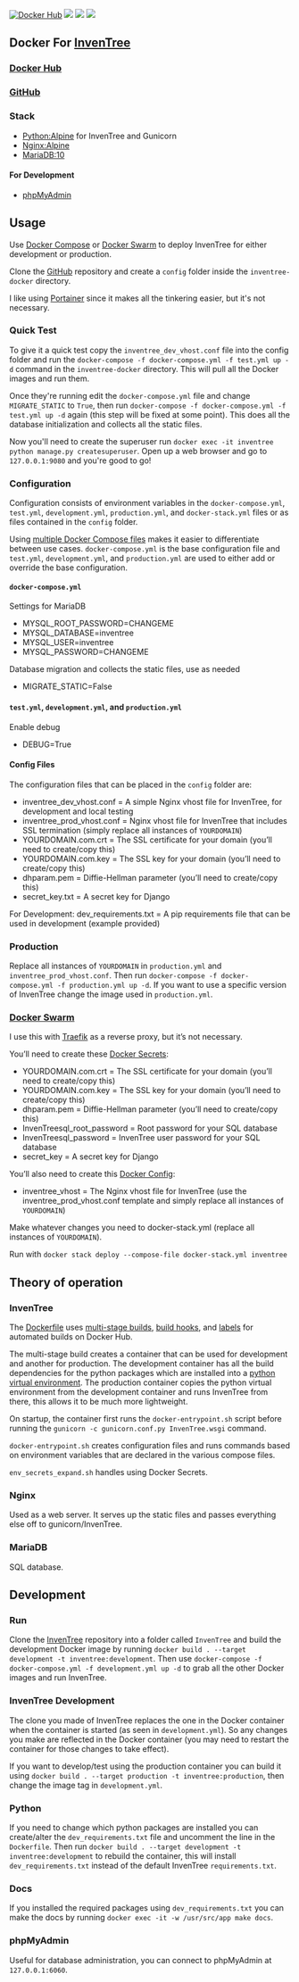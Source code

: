 [![Docker Hub](https://img.shields.io/docker/cloud/build/zeigren/inventree)](https://hub.docker.com/r/zeigren/inventree)
[![](https://images.microbadger.com/badges/image/zeigren/inventree.svg)](https://microbadger.com/images/zeigren/inventree)
[![](https://images.microbadger.com/badges/version/zeigren/inventree.svg)](https://microbadger.com/images/zeigren/inventree)
[![](https://images.microbadger.com/badges/commit/zeigren/inventree.svg)](https://microbadger.com/images/zeigren/inventree)

## Docker For [InvenTree](https://github.com/inventree/InvenTree)

### [Docker Hub](https://hub.docker.com/r/zeigren/inventree)

### [GitHub](https://github.com/Zeigren/inventree-docker)

### Stack

- [Python:Alpine](https://hub.docker.com/_/python) for InvenTree and Gunicorn
- [Nginx:Alpine](https://hub.docker.com/_/nginx)
- [MariaDB:10](https://hub.docker.com/_/mariadb)

#### For Development

- [phpMyAdmin](https://hub.docker.com/r/phpmyadmin/phpmyadmin/)

## Usage

Use [Docker Compose](https://docs.docker.com/compose/) or [Docker Swarm](https://docs.docker.com/engine/swarm/) to deploy InvenTree for either development or production.

Clone the [GitHub](https://github.com/Zeigren/inventree-docker) repository and create a `config` folder inside the `inventree-docker` directory.

I like using [Portainer](https://www.portainer.io/) since it makes all the tinkering easier, but it's not necessary.

### Quick Test

To give it a quick test copy the `inventree_dev_vhost.conf` file into the config folder and run the `docker-compose -f docker-compose.yml -f test.yml up -d` command in the `inventree-docker` directory. This will pull all the Docker images and run them.

Once they're running edit the `docker-compose.yml` file and change `MIGRATE_STATIC` to `True`, then run `docker-compose -f docker-compose.yml -f test.yml up -d` again (this step will be fixed at some point). This does all the database initialization and collects all the static files.

Now you'll need to create the superuser run `docker exec -it inventree python manage.py createsuperuser`. Open up a web browser and go to `127.0.0.1:9080` and you're good to go!

### Configuration

Configuration consists of environment variables in the `docker-compose.yml`, `test.yml`, `development.yml`, `production.yml`, and `docker-stack.yml` files or as files contained in the `config` folder.

Using [multiple Docker Compose files](https://docs.docker.com/compose/extends/#multiple-compose-files) makes it easier to differentiate between use cases. `docker-compose.yml` is the base configuration file and `test.yml`, `development.yml`, and `production.yml` are used to either add or override the base configuration.

#### `docker-compose.yml`

Settings for MariaDB

- MYSQL_ROOT_PASSWORD=CHANGEME
- MYSQL_DATABASE=inventree
- MYSQL_USER=inventree
- MYSQL_PASSWORD=CHANGEME

Database migration and collects the static files, use as needed

- MIGRATE_STATIC=False

#### `test.yml`, `development.yml`, and `production.yml`

Enable debug

- DEBUG=True

#### Config Files

The configuration files that can be placed in the `config` folder are:

- inventree_dev_vhost.conf = A simple Nginx vhost file for InvenTree, for development and local testing
- inventree_prod_vhost.conf = Nginx vhost file for InvenTree that includes SSL termination (simply replace all instances of `YOURDOMAIN`)
- YOURDOMAIN.com.crt = The SSL certificate for your domain (you’ll need to create/copy this)
- YOURDOMAIN.com.key = The SSL key for your domain (you’ll need to create/copy this)
- dhparam.pem = Diffie-Hellman parameter (you’ll need to create/copy this)
- secret_key.txt = A secret key for Django

For Development:
dev_requirements.txt = A pip requirements file that can be used in development (example provided)

### Production

Replace all instances of `YOURDOMAIN` in `production.yml` and `inventree_prod_vhost.conf`. Then run `docker-compose -f docker-compose.yml -f production.yml up -d`. If you want to use a specific version of InvenTree change the image used in `production.yml`.

### [Docker Swarm](https://docs.docker.com/engine/swarm/)

I use this with [Traefik](https://traefik.io/) as a reverse proxy, but it’s not necessary.

You’ll need to create these [Docker Secrets](https://docs.docker.com/engine/swarm/secrets/):

- YOURDOMAIN.com.crt = The SSL certificate for your domain (you’ll need to create/copy this)
- YOURDOMAIN.com.key = The SSL key for your domain (you’ll need to create/copy this)
- dhparam.pem = Diffie-Hellman parameter (you’ll need to create/copy this)
- InvenTreesql_root_password = Root password for your SQL database
- InvenTreesql_password = InvenTree user password for your SQL database
- secret_key = A secret key for Django

You’ll also need to create this [Docker Config](https://docs.docker.com/engine/swarm/configs/):

- inventree_vhost = The Nginx vhost file for InvenTree (use the inventree_prod_vhost.conf template and simply replace all instances of `YOURDOMAIN`)

Make whatever changes you need to docker-stack.yml (replace all instances of `YOURDOMAIN`).

Run with `docker stack deploy --compose-file docker-stack.yml inventree`

## Theory of operation

### InvenTree

The [Dockerfile](https://docs.docker.com/engine/reference/builder/) uses [multi-stage builds](https://docs.docker.com/develop/develop-images/multistage-build/), [build hooks](https://docs.docker.com/docker-hub/builds/advanced/#build-hook-examples), and [labels](http://label-schema.org/rc1/#build-time-labels) for automated builds on Docker Hub.

The multi-stage build creates a container that can be used for development and another for production. The development container has all the build dependencies for the python packages which are installed into a [python virtual environment](https://docs.python.org/3/tutorial/venv.html). The production container copies the python virtual environment from the development container and runs InvenTree from there, this allows it to be much more lightweight.

On startup, the container first runs the `docker-entrypoint.sh` script before running the `gunicorn -c gunicorn.conf.py InvenTree.wsgi` command.

`docker-entrypoint.sh` creates configuration files and runs commands based on environment variables that are declared in the various compose files.

`env_secrets_expand.sh` handles using Docker Secrets.

### Nginx

Used as a web server. It serves up the static files and passes everything else off to gunicorn/InvenTree.

### MariaDB

SQL database.

## Development

### Run

Clone the [InvenTree](https://github.com/inventree/InvenTree) repository into a folder called `InvenTree` and build the development Docker image by running `docker build . --target development -t inventree:development`. Then use `docker-compose -f docker-compose.yml -f development.yml up -d` to grab all the other Docker images and run InvenTree.

### InvenTree Development

The clone you made of InvenTree replaces the one in the Docker container when the container is started (as seen in `development.yml`). So any changes you make are reflected in the Docker container (you may need to restart the container for those changes to take effect).

If you want to develop/test using the production container you can build it using `docker build . --target production -t inventree:production`, then change the image tag in `development.yml`.

### Python

If you need to change which python packages are installed you can create/alter the `dev_requirements.txt` file and uncomment the line in the `Dockerfile`. Then run `docker build . --target development -t inventree:development`  to rebuild the container, this will install `dev_requirements.txt` instead of the default InvenTree `requirements.txt`.

### Docs

If you installed the required packages using `dev_requirements.txt` you can make the docs by running `docker exec -it -w /usr/src/app make docs`.

### phpMyAdmin

Useful for database administration, you can connect to phpMyAdmin at `127.0.0.1:6060`.

